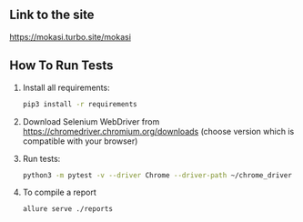 Link to the site
----------------
https://mokasi.turbo.site/mokasi

How To Run Tests
----------------

1) Install all requirements:

    ```bash
    pip3 install -r requirements
    ```

2) Download Selenium WebDriver from https://chromedriver.chromium.org/downloads (choose version which is compatible with your browser)

3) Run tests:

    ```bash
    python3 -m pytest -v --driver Chrome --driver-path ~/chrome_driver --alluredir ./reports
    ```
   
4) To compile a report
   ```bash
   allure serve ./reports
   ```